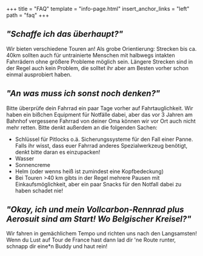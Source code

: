 +++
title = "FAQ"
template = "info-page.html"
insert_anchor_links = "left"
path = "faq"
+++
## _**"Schaffe ich das überhaupt?"**_  
Wir bieten verschiedene Touren an! Als grobe Orientierung: Strecken bis ca. 40km sollten auch für untrainierte Menschen mit halbwegs intakten Fahrrädern ohne größere Probleme möglich sein. Längere Strecken sind in der Regel auch kein Problem, die solltet ihr aber am Besten vorher schon einmal ausprobiert haben.

## _**"An was muss ich sonst noch denken?"**_  
Bitte überprüfe dein Fahrrad ein paar Tage vorher auf Fahrtauglichkeit. Wir haben ein bißchen Equipment für Notfälle dabei, aber das vor 3 Jahren am Bahnhof vergessene Fahrrad von deiner Oma können wir vor Ort auch nicht mehr retten. Bitte denkt außerdem an die folgenden Sachen:
- Schlüssel für Pitlocks o.ä. Sicherungssysteme für den Fall einer Panne. Falls ihr wisst, dass euer Fahrrad anderes Spezialwerkzeug benötigt, denkt bitte daran es einzupacken!
- Wasser
- Sonnencreme
- Helm (oder wenns heiß ist zumindest eine Kopfbedeckung)
- Bei Touren >40 km gibts in der Regel mehrere Pausen mit Einkaufsmöglichkeit, aber ein paar Snacks für den Notfall dabei zu haben schadet nie!

## _**"Okay, ich und mein Vollcarbon-Rennrad plus Aerosuit sind am Start! Wo Belgischer Kreisel?"**_  
Wir fahren in gemächlichem Tempo und richten uns nach den Langsamsten! Wenn du Lust auf Tour de France hast dann lad dir 'ne Route runter, schnapp dir eine\*n Buddy und haut rein!